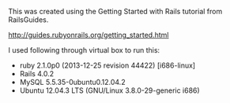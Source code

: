 This was created using the Getting Started with Rails tutorial from RailsGuides.

http://guides.rubyonrails.org/getting_started.html

I used following through virtual box to run this:
 - ruby 2.1.0p0 (2013-12-25 revision 44422) [i686-linux]
 - Rails 4.0.2
 - MySQL 5.5.35-0ubuntu0.12.04.2
 - Ubuntu 12.04.3 LTS (GNU/Linux 3.8.0-29-generic i686)